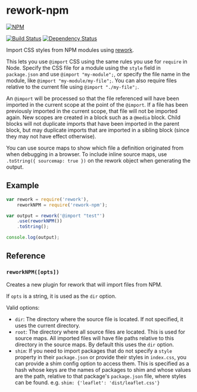 # rework-npm

[![NPM](https://nodei.co/npm/rework-npm.png?compact=true)](https://nodei.co/npm/rework-npm/)

[![Build Status](https://drone.io/github.com/conradz/rework-npm/status.png)](https://drone.io/github.com/conradz/rework-npm/latest)
[![Dependency Status](https://david-dm.org/conradz/rework-npm.png)](https://david-dm.org/conradz/rework-npm)

Import CSS styles from NPM modules using
[rework](https://github.com/visionmedia/rework).

This lets you use `@import` CSS using the same rules you use for `require` in
Node. Specify the CSS file for a module using the `style` field in
`package.json` and use `@import "my-module";`, or specify the file name in the
module, like `@import "my-module/my-file";`. You can also require files relative
to the current file using `@import "./my-file";`.

An `@import` will be processed so that the file referenced will have been
imported in the current scope at the point of the `@import`. If a file has been
previously imported in the current scope, that file will not be imported again.
New scopes are created in a block such as a `@media` block. Child blocks will
not duplicate imports that have been imported in the parent block, but may
duplicate imports that are imported in a sibling block (since they may not have
effect otherwise).

You can use source maps to show which file a definition originated from when
debugging in a browser. To include inline source maps, use
`.toString({ sourcemap: true })` on the rework object when generating the
output.

## Example

```js
var rework = require('rework'),
    reworkNPM = require('rework-npm');

var output = rework('@import "test"')
    .use(reworkNPM())
    .toString();

console.log(output);
```

## Reference

### `reworkNPM([opts])`

Creates a new plugin for rework that will import files from NPM.

If `opts` is a string, it is used as the `dir` option.

Valid options:

 * `dir`: The directory where the source file is located. If not specified, it
   uses the current directory.
 * `root`: The directory where all source files are located. This is used for
   source maps. All imported files will have file paths relative to this
   directory in the source maps. By default this uses the `dir` option.
  * `shim`: If you need to import packages that do not specify a `style` property in their `package.json` or provide their styles in `index.css`, you can provide a shim config option to access them. This is specified as a hash whose keys are the names of packages to shim and whose values are the path, relative to that package's `package.json` file, where styles can be found. e.g. `shim: {'leaflet': 'dist/leaflet.css'}`
